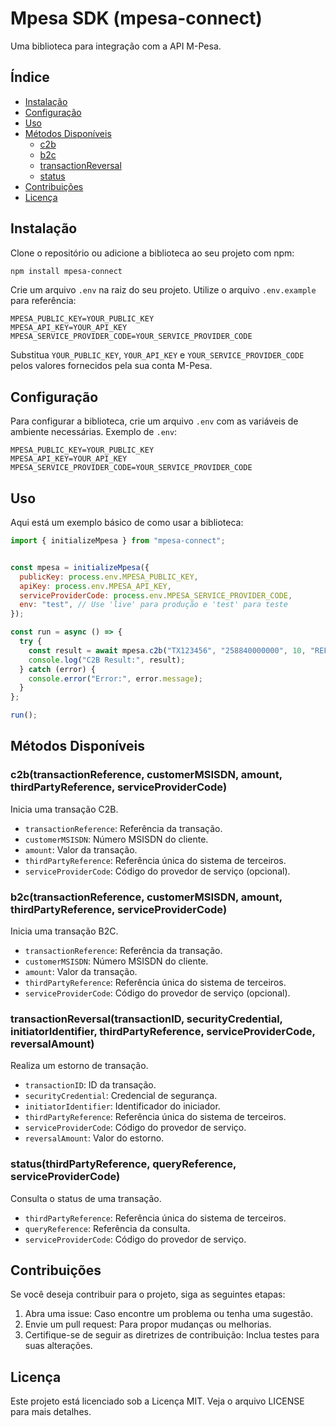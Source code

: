 # Mpesa SDK (mpesa-connect)

Uma biblioteca para integração com a API M-Pesa.

## Índice

- [Instalação](#instalação)
- [Configuração](#configuração)
- [Uso](#uso)
- [Métodos Disponíveis](#métodos-disponíveis)
  - [c2b](#c2b)
  - [b2c](#b2c)
  - [transactionReversal](#transactionreversal)
  - [status](#status)
- [Contribuições](#contribuições)
- [Licença](#licença)

## Instalação

Clone o repositório ou adicione a biblioteca ao seu projeto com npm:

```bash
npm install mpesa-connect
```

Crie um arquivo `.env` na raiz do seu projeto. Utilize o arquivo `.env.example` para referência:

```plaintext
MPESA_PUBLIC_KEY=YOUR_PUBLIC_KEY
MPESA_API_KEY=YOUR_API_KEY
MPESA_SERVICE_PROVIDER_CODE=YOUR_SERVICE_PROVIDER_CODE
```

Substitua `YOUR_PUBLIC_KEY`, `YOUR_API_KEY` e `YOUR_SERVICE_PROVIDER_CODE` pelos valores fornecidos pela sua conta M-Pesa.

## Configuração

Para configurar a biblioteca, crie um arquivo `.env` com as variáveis de ambiente necessárias. Exemplo de `.env`:

```plaintext
MPESA_PUBLIC_KEY=YOUR_PUBLIC_KEY
MPESA_API_KEY=YOUR_API_KEY
MPESA_SERVICE_PROVIDER_CODE=YOUR_SERVICE_PROVIDER_CODE
```

## Uso

Aqui está um exemplo básico de como usar a biblioteca:

```javascript
import { initializeMpesa } from "mpesa-connect";


const mpesa = initializeMpesa({
  publicKey: process.env.MPESA_PUBLIC_KEY,
  apiKey: process.env.MPESA_API_KEY,
  serviceProviderCode: process.env.MPESA_SERVICE_PROVIDER_CODE,
  env: "test", // Use 'live' para produção e 'test' para teste
});

const run = async () => {
  try {
    const result = await mpesa.c2b("TX123456", "258840000000", 10, "REF123");
    console.log("C2B Result:", result);
  } catch (error) {
    console.error("Error:", error.message);
  }
};

run();
```

## Métodos Disponíveis

### c2b(transactionReference, customerMSISDN, amount, thirdPartyReference, serviceProviderCode)

Inicia uma transação C2B.

- `transactionReference`: Referência da transação.
- `customerMSISDN`: Número MSISDN do cliente.
- `amount`: Valor da transação.
- `thirdPartyReference`: Referência única do sistema de terceiros.
- `serviceProviderCode`: Código do provedor de serviço (opcional).

### b2c(transactionReference, customerMSISDN, amount, thirdPartyReference, serviceProviderCode)

Inicia uma transação B2C.

- `transactionReference`: Referência da transação.
- `customerMSISDN`: Número MSISDN do cliente.
- `amount`: Valor da transação.
- `thirdPartyReference`: Referência única do sistema de terceiros.
- `serviceProviderCode`: Código do provedor de serviço (opcional).

### transactionReversal(transactionID, securityCredential, initiatorIdentifier, thirdPartyReference, serviceProviderCode, reversalAmount)

Realiza um estorno de transação.

- `transactionID`: ID da transação.
- `securityCredential`: Credencial de segurança.
- `initiatorIdentifier`: Identificador do iniciador.
- `thirdPartyReference`: Referência única do sistema de terceiros.
- `serviceProviderCode`: Código do provedor de serviço.
- `reversalAmount`: Valor do estorno.

### status(thirdPartyReference, queryReference, serviceProviderCode)

Consulta o status de uma transação.

- `thirdPartyReference`: Referência única do sistema de terceiros.
- `queryReference`: Referência da consulta.
- `serviceProviderCode`: Código do provedor de serviço.

## Contribuições

Se você deseja contribuir para o projeto, siga as seguintes etapas:

1. Abra uma issue: Caso encontre um problema ou tenha uma sugestão.
2. Envie um pull request: Para propor mudanças ou melhorias.
3. Certifique-se de seguir as diretrizes de contribuição: Inclua testes para suas alterações.

## Licença

Este projeto está licenciado sob a Licença MIT. Veja o arquivo LICENSE para mais detalhes.


